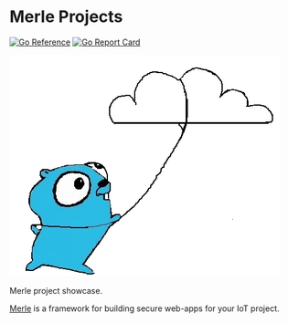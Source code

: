 # Merle Projects

[![Go Reference](https://pkg.go.dev/badge/pkg.dev.go/github.com/merliot/projects.svg)](https://pkg.go.dev/github.com/merliot/projects)
[![Go Report Card](https://goreportcard.com/badge/github.com/merliot/projects)](https://goreportcard.com/report/github.com/merliot/projects)

![Gopher Thing](gopher_cloud.png)

Merle project showcase.

[Merle](https://merliot.org) is a framework for building secure web-apps for your IoT project.
